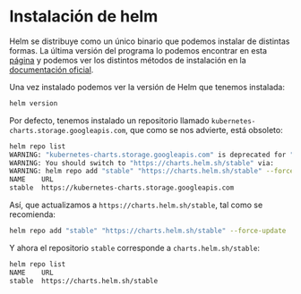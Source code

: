 # Instalación de helm

Helm se distribuye como un único binario que podemos instalar de distintas formas. La última versión del programa lo podemos encontrar en esta [página](https://github.com/helm/helm/releases/) y podemos ver los distintos métodos de instalación en la [documentación oficial](https://helm.sh/docs/intro/install/).

Una vez instalado podemos ver la versión de Helm que tenemos instalada:

```bash
helm version
```

Por defecto, tenemos instalado un repositorio llamado `kubernetes-charts.storage.googleapis.com`, que como se nos advierte, está obsoleto:

```bash
helm repo list
WARNING: "kubernetes-charts.storage.googleapis.com" is deprecated for "stable" and will be deleted Nov. 13, 2020.
WARNING: You should switch to "https://charts.helm.sh/stable" via:
WARNING: helm repo add "stable" "https://charts.helm.sh/stable" --force-update
NAME  	URL                                             
stable	https://kubernetes-charts.storage.googleapis.com
```

Así, que actualizamos a `https://charts.helm.sh/stable`, tal como se recomienda:

```bash
helm repo add "stable" "https://charts.helm.sh/stable" --force-update
```

Y ahora el repositorio `stable` corresponde a `charts.helm.sh/stable`:

```bash
helm repo list
NAME  	URL                          
stable	https://charts.helm.sh/stable
```
